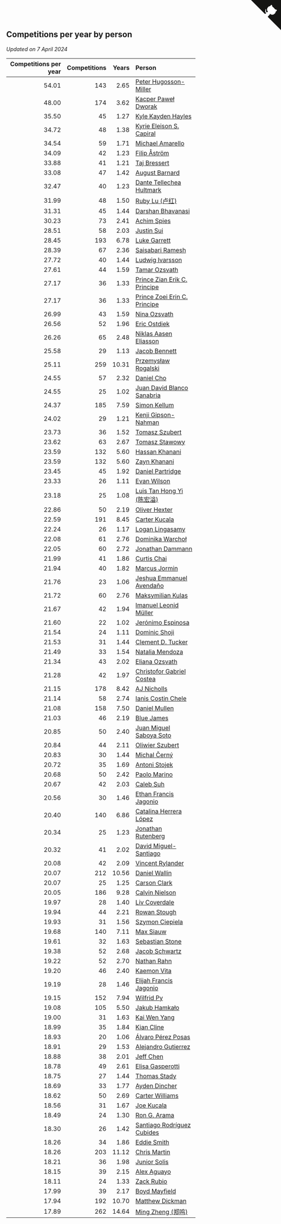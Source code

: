 ## Competitions per year by person

*Updated on  7 April 2024*

| Competitions per year | Competitions | Years | Person |
| ---: | ---: | ---: | :--- |
| 54.01 | 143 | 2.65 | [Peter Hugosson-Miller](https://www.worldcubeassociation.org/persons/2021HUGO01) |
| 48.00 | 174 | 3.62 | [Kacper Paweł Dworak](https://www.worldcubeassociation.org/persons/2020DWOR01) |
| 35.50 | 45 | 1.27 | [Kyle Kayden Hayles](https://www.worldcubeassociation.org/persons/2022HAYL02) |
| 34.72 | 48 | 1.38 | [Kyrie Eleison S. Capiral](https://www.worldcubeassociation.org/persons/2022CAPI02) |
| 34.54 | 59 | 1.71 | [Michael Amarello](https://www.worldcubeassociation.org/persons/2022AMAR09) |
| 34.09 | 42 | 1.23 | [Filip Åström](https://www.worldcubeassociation.org/persons/2023ASTR01) |
| 33.88 | 41 | 1.21 | [Taj Bressert](https://www.worldcubeassociation.org/persons/2023BRES01) |
| 33.08 | 47 | 1.42 | [August Barnard](https://www.worldcubeassociation.org/persons/2022BARN21) |
| 32.47 | 40 | 1.23 | [Dante Tellechea Hultmark](https://www.worldcubeassociation.org/persons/2023HULT01) |
| 31.99 | 48 | 1.50 | [Ruby Lu (卢红)](https://www.worldcubeassociation.org/persons/2022LURU01) |
| 31.31 | 45 | 1.44 | [Darshan Bhavanasi](https://www.worldcubeassociation.org/persons/2022BHAV01) |
| 30.23 | 73 | 2.41 | [Achim Spies](https://www.worldcubeassociation.org/persons/2021SPIE01) |
| 28.51 | 58 | 2.03 | [Justin Sui](https://www.worldcubeassociation.org/persons/2022SUIJ01) |
| 28.45 | 193 | 6.78 | [Luke Garrett](https://www.worldcubeassociation.org/persons/2017GARR05) |
| 28.39 | 67 | 2.36 | [Saisabari Ramesh](https://www.worldcubeassociation.org/persons/2021RAME01) |
| 27.72 | 40 | 1.44 | [Ludwig Ivarsson](https://www.worldcubeassociation.org/persons/2022IVAR01) |
| 27.61 | 44 | 1.59 | [Tamar Ozsvath](https://www.worldcubeassociation.org/persons/2022OZSV04) |
| 27.17 | 36 | 1.33 | [Prince Zian Erik C. Principe](https://www.worldcubeassociation.org/persons/2022PRIN08) |
| 27.17 | 36 | 1.33 | [Prince Zoei Erin C. Principe](https://www.worldcubeassociation.org/persons/2022PRIN09) |
| 26.99 | 43 | 1.59 | [Nina Ozsvath](https://www.worldcubeassociation.org/persons/2022OZSV03) |
| 26.56 | 52 | 1.96 | [Eric Ostdiek](https://www.worldcubeassociation.org/persons/2022OSTD01) |
| 26.26 | 65 | 2.48 | [Niklas Aasen Eliasson](https://www.worldcubeassociation.org/persons/2021ELIA01) |
| 25.58 | 29 | 1.13 | [Jacob Bennett](https://www.worldcubeassociation.org/persons/2023BENN04) |
| 25.11 | 259 | 10.31 | [Przemysław Rogalski](https://www.worldcubeassociation.org/persons/2013ROGA02) |
| 24.55 | 57 | 2.32 | [Daniel Cho](https://www.worldcubeassociation.org/persons/2021CHOD01) |
| 24.55 | 25 | 1.02 | [Juan David Blanco Sanabria](https://www.worldcubeassociation.org/persons/2023SANA04) |
| 24.37 | 185 | 7.59 | [Simon Kellum](https://www.worldcubeassociation.org/persons/2016KELL12) |
| 24.02 | 29 | 1.21 | [Kenji Gipson-Nahman](https://www.worldcubeassociation.org/persons/2023GIPS01) |
| 23.73 | 36 | 1.52 | [Tomasz Szubert](https://www.worldcubeassociation.org/persons/2022SZUB02) |
| 23.62 | 63 | 2.67 | [Tomasz Stawowy](https://www.worldcubeassociation.org/persons/2021STAW01) |
| 23.59 | 132 | 5.60 | [Hassan Khanani](https://www.worldcubeassociation.org/persons/2018KHAN26) |
| 23.59 | 132 | 5.60 | [Zayn Khanani](https://www.worldcubeassociation.org/persons/2018KHAN28) |
| 23.45 | 45 | 1.92 | [Daniel Partridge](https://www.worldcubeassociation.org/persons/2022PART02) |
| 23.33 | 26 | 1.11 | [Evan Wilson](https://www.worldcubeassociation.org/persons/2023WILS11) |
| 23.18 | 25 | 1.08 | [Luis Tan Hong Yi (陈宏溢)](https://www.worldcubeassociation.org/persons/2023YILU01) |
| 22.86 | 50 | 2.19 | [Oliver Hexter](https://www.worldcubeassociation.org/persons/2022HEXT01) |
| 22.59 | 191 | 8.45 | [Carter Kucala](https://www.worldcubeassociation.org/persons/2015KUCA01) |
| 22.24 | 26 | 1.17 | [Logan Lingasamy](https://www.worldcubeassociation.org/persons/2023LING02) |
| 22.08 | 61 | 2.76 | [Dominika Warchoł](https://www.worldcubeassociation.org/persons/2021WARC01) |
| 22.05 | 60 | 2.72 | [Jonathan Dammann](https://www.worldcubeassociation.org/persons/2021DAMM01) |
| 21.99 | 41 | 1.86 | [Curtis Chai](https://www.worldcubeassociation.org/persons/2022CHAI02) |
| 21.94 | 40 | 1.82 | [Marcus Jormin](https://www.worldcubeassociation.org/persons/2022JORM01) |
| 21.76 | 23 | 1.06 | [Jeshua Emmanuel Avendaño](https://www.worldcubeassociation.org/persons/2023AVEN01) |
| 21.72 | 60 | 2.76 | [Maksymilian Kulas](https://www.worldcubeassociation.org/persons/2021KULA02) |
| 21.67 | 42 | 1.94 | [Imanuel Leonid Müller](https://www.worldcubeassociation.org/persons/2022MULL02) |
| 21.60 | 22 | 1.02 | [Jerónimo Espinosa](https://www.worldcubeassociation.org/persons/2023ESPI07) |
| 21.54 | 24 | 1.11 | [Dominic Shoji](https://www.worldcubeassociation.org/persons/2023SHOJ01) |
| 21.53 | 31 | 1.44 | [Clement D. Tucker](https://www.worldcubeassociation.org/persons/2022TUCK09) |
| 21.49 | 33 | 1.54 | [Natalia Mendoza](https://www.worldcubeassociation.org/persons/2022MEND24) |
| 21.34 | 43 | 2.02 | [Eliana Ozsvath](https://www.worldcubeassociation.org/persons/2022OZSV01) |
| 21.28 | 42 | 1.97 | [Christofor Gabriel Costea](https://www.worldcubeassociation.org/persons/2022COST03) |
| 21.15 | 178 | 8.42 | [AJ Nicholls](https://www.worldcubeassociation.org/persons/2015NICH04) |
| 21.14 | 58 | 2.74 | [Ianis Costin Chele](https://www.worldcubeassociation.org/persons/2021CHEL01) |
| 21.08 | 158 | 7.50 | [Daniel Mullen](https://www.worldcubeassociation.org/persons/2016MULL04) |
| 21.03 | 46 | 2.19 | [Blue James](https://www.worldcubeassociation.org/persons/2022JAME01) |
| 20.85 | 50 | 2.40 | [Juan Miguel Saboya Soto](https://www.worldcubeassociation.org/persons/2021SOTO01) |
| 20.84 | 44 | 2.11 | [Oliwier Szubert](https://www.worldcubeassociation.org/persons/2022SZUB01) |
| 20.83 | 30 | 1.44 | [Michal Černý](https://www.worldcubeassociation.org/persons/2022CERN03) |
| 20.72 | 35 | 1.69 | [Antoni Stojek](https://www.worldcubeassociation.org/persons/2022STOJ03) |
| 20.68 | 50 | 2.42 | [Paolo Marino](https://www.worldcubeassociation.org/persons/2021MARI04) |
| 20.67 | 42 | 2.03 | [Caleb Suh](https://www.worldcubeassociation.org/persons/2022SUHC01) |
| 20.56 | 30 | 1.46 | [Ethan Francis Jagonio](https://www.worldcubeassociation.org/persons/2022JAGO03) |
| 20.40 | 140 | 6.86 | [Catalina Herrera López](https://www.worldcubeassociation.org/persons/2017LOPE31) |
| 20.34 | 25 | 1.23 | [Jonathan Rutenberg](https://www.worldcubeassociation.org/persons/2023RUTE01) |
| 20.32 | 41 | 2.02 | [David Miguel-Santiago](https://www.worldcubeassociation.org/persons/2022MIGU02) |
| 20.08 | 42 | 2.09 | [Vincent Rylander](https://www.worldcubeassociation.org/persons/2022RYLA01) |
| 20.07 | 212 | 10.56 | [Daniel Wallin](https://www.worldcubeassociation.org/persons/2013WALL03) |
| 20.07 | 25 | 1.25 | [Carson Clark](https://www.worldcubeassociation.org/persons/2023CLAR02) |
| 20.05 | 186 | 9.28 | [Calvin Nielson](https://www.worldcubeassociation.org/persons/2014NIEL03) |
| 19.97 | 28 | 1.40 | [Liv Coverdale](https://www.worldcubeassociation.org/persons/2022COVE02) |
| 19.94 | 44 | 2.21 | [Rowan Stough](https://www.worldcubeassociation.org/persons/2022STOU01) |
| 19.93 | 31 | 1.56 | [Szymon Ciepiela](https://www.worldcubeassociation.org/persons/2022CIEP01) |
| 19.68 | 140 | 7.11 | [Max Siauw](https://www.worldcubeassociation.org/persons/2017SIAU02) |
| 19.61 | 32 | 1.63 | [Sebastian Stone](https://www.worldcubeassociation.org/persons/2022STON09) |
| 19.38 | 52 | 2.68 | [Jacob Schwartz](https://www.worldcubeassociation.org/persons/2021SCHW01) |
| 19.22 | 52 | 2.70 | [Nathan Rahn](https://www.worldcubeassociation.org/persons/2021RAHN01) |
| 19.20 | 46 | 2.40 | [Kaemon Vita](https://www.worldcubeassociation.org/persons/2021VITA01) |
| 19.19 | 28 | 1.46 | [Elijah Francis Jagonio](https://www.worldcubeassociation.org/persons/2022JAGO02) |
| 19.15 | 152 | 7.94 | [Wilfrid Py](https://www.worldcubeassociation.org/persons/2016PYWI01) |
| 19.08 | 105 | 5.50 | [Jakub Hamkało](https://www.worldcubeassociation.org/persons/2018HAMK01) |
| 19.00 | 31 | 1.63 | [Kai Wen Yang](https://www.worldcubeassociation.org/persons/2022YANG19) |
| 18.99 | 35 | 1.84 | [Kian Cline](https://www.worldcubeassociation.org/persons/2022CLIN01) |
| 18.93 | 20 | 1.06 | [Álvaro Pérez Posas](https://www.worldcubeassociation.org/persons/2023POSA01) |
| 18.91 | 29 | 1.53 | [Alejandro Gutierrez](https://www.worldcubeassociation.org/persons/2022GUTI09) |
| 18.88 | 38 | 2.01 | [Jeff Chen](https://www.worldcubeassociation.org/persons/2022CHEN19) |
| 18.78 | 49 | 2.61 | [Elisa Gasperotti](https://www.worldcubeassociation.org/persons/2021GASP01) |
| 18.75 | 27 | 1.44 | [Thomas Stady](https://www.worldcubeassociation.org/persons/2022STAD01) |
| 18.69 | 33 | 1.77 | [Ayden Dincher](https://www.worldcubeassociation.org/persons/2022DINC01) |
| 18.62 | 50 | 2.69 | [Carter Williams](https://www.worldcubeassociation.org/persons/2021WILL06) |
| 18.56 | 31 | 1.67 | [Joe Kucala](https://www.worldcubeassociation.org/persons/2022KUCA01) |
| 18.49 | 24 | 1.30 | [Ron G. Arama](https://www.worldcubeassociation.org/persons/2022ARAM01) |
| 18.30 | 26 | 1.42 | [Santiago Rodríguez Cubides](https://www.worldcubeassociation.org/persons/2022CUBI01) |
| 18.26 | 34 | 1.86 | [Eddie Smith](https://www.worldcubeassociation.org/persons/2022SMIT20) |
| 18.26 | 203 | 11.12 | [Chris Martin](https://www.worldcubeassociation.org/persons/2013MART03) |
| 18.21 | 36 | 1.98 | [Junior Solis](https://www.worldcubeassociation.org/persons/2022SOLI03) |
| 18.15 | 39 | 2.15 | [Alex Aguayo](https://www.worldcubeassociation.org/persons/2022AGUA01) |
| 18.11 | 24 | 1.33 | [Zack Rubio](https://www.worldcubeassociation.org/persons/2022RUBI10) |
| 17.99 | 39 | 2.17 | [Boyd Mayfield](https://www.worldcubeassociation.org/persons/2022MAYF01) |
| 17.94 | 192 | 10.70 | [Matthew Dickman](https://www.worldcubeassociation.org/persons/2013DICK01) |
| 17.89 | 262 | 14.64 | [Ming Zheng (郑鸣)](https://www.worldcubeassociation.org/persons/2009ZHEN11) |


<a href="https://github.com/jonatanklosko/wca_statistics" class="github-corner" aria-label="View source on Github"><svg width="80" height="80" viewBox="0 0 250 250" style="fill:#151513; color:#fff; position: absolute; top: 0; border: 0; right: 0;" aria-hidden="true"><path d="M0,0 L115,115 L130,115 L142,142 L250,250 L250,0 Z"></path><path d="M128.3,109.0 C113.8,99.7 119.0,89.6 119.0,89.6 C122.0,82.7 120.5,78.6 120.5,78.6 C119.2,72.0 123.4,76.3 123.4,76.3 C127.3,80.9 125.5,87.3 125.5,87.3 C122.9,97.6 130.6,101.9 134.4,103.2" fill="currentColor" style="transform-origin: 130px 106px;" class="octo-arm"></path><path d="M115.0,115.0 C114.9,115.1 118.7,116.5 119.8,115.4 L133.7,101.6 C136.9,99.2 139.9,98.4 142.2,98.6 C133.8,88.0 127.5,74.4 143.8,58.0 C148.5,53.4 154.0,51.2 159.7,51.0 C160.3,49.4 163.2,43.6 171.4,40.1 C171.4,40.1 176.1,42.5 178.8,56.2 C183.1,58.6 187.2,61.8 190.9,65.4 C194.5,69.0 197.7,73.2 200.1,77.6 C213.8,80.2 216.3,84.9 216.3,84.9 C212.7,93.1 206.9,96.0 205.4,96.6 C205.1,102.4 203.0,107.8 198.3,112.5 C181.9,128.9 168.3,122.5 157.7,114.1 C157.9,116.9 156.7,120.9 152.7,124.9 L141.0,136.5 C139.8,137.7 141.6,141.9 141.8,141.8 Z" fill="currentColor" class="octo-body"></path></svg></a><style>.github-corner:hover .octo-arm{animation:octocat-wave 560ms ease-in-out}@keyframes octocat-wave{0%,100%{transform:rotate(0)}20%,60%{transform:rotate(-25deg)}40%,80%{transform:rotate(10deg)}}@media (max-width:500px){.github-corner:hover .octo-arm{animation:none}.github-corner .octo-arm{animation:octocat-wave 560ms ease-in-out}}</style>
